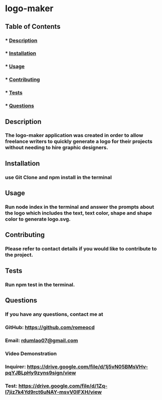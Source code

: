 # logo-maker
  ## Table of Contents
  ### * [Description](#description)
  ### * [Installation](#installation)
  ### * [Usage](#usage)
  ### * [Contributing](#Contributing)
  ### * [Tests](#tests)
  ### * [Questions](#questions)

  ## Description
  ### The logo-maker application was created in order to allow freelance writers to quickly generate a logo for their projects without needing to hire graphic designers.

  ## Installation
  ### use Git Clone and npm install in the terminal

  ## Usage
  ### Run node index in the terminal and answer the prompts about the logo which includes the text, text color, shape and shape color to generate logo.svg.

  ## Contributing
  ### Please refer to contact details if you would like to contribute to the project.

  ## Tests
  ### Run npm test in the terminal.

  ## Questions
  ### If you have any questions, contact me at

  ### GitHub: https://github.com/romeocd
  ### Email: rdumlao07@gmail.com

 ### Video Demonstration
 ### Inquirer: https://drive.google.com/file/d/1j5vN05BMsVHv-pqYJBLpHy9zyns9sign/view
 ### Test: https://drive.google.com/file/d/1Zq-I7jiz7k4Yd9rct6uNAY-msvV0IFXH/view
